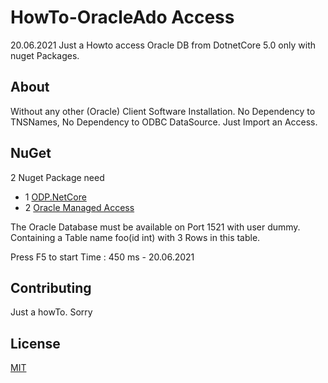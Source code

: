 ﻿# HowTo-OracleAdo Access
20.06.2021 
Just a Howto access Oracle DB from DotnetCore 5.0 only with nuget Packages.

## About
Without any other (Oracle) Client Software Installation.
No Dependency to TNSNames, 
No Dependency to ODBC DataSource.
Just Import an Access.

## NuGet
   2 Nuget Package need
* 1 [ODP.NetCore ](https://www.nuget.org/packages/ODP.NetCore/)
* 2 [Oracle Managed Access ](https://www.nuget.org/packages/Oracle.ManagedDataAccess.Core)
 

The Oracle Database must be available on Port 1521 with user dummy. Containing a Table name foo(id int) with 3 Rows in this table.


Press F5 to start
Time : 450 ms - 20.06.2021 

## Contributing
Just a howTo. Sorry

## License
[MIT](https://choosealicense.com/licenses/mit/)